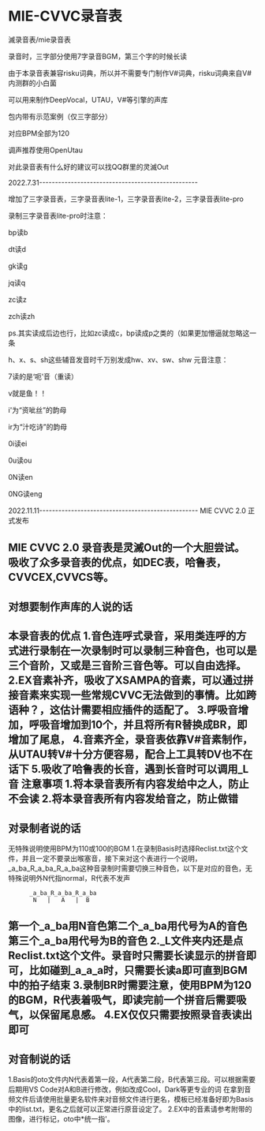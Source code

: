# MIE-CVVC录音表

滅录音表/mie录音表

录音时，三字部分使用7字录音BGM，第三个字的时候长读

由于本录音表兼容risku词典，所以并不需要专门制作V#词典，risku词典来自V#内测群的小白菌

可以用来制作DeepVocal，UTAU，V#等引擎的声库

包内带有示范案例（仅三字部分）

对应BPM全部为120

调声推荐使用OpenUtau

对此录音表有什么好的建议可以找QQ群里的灵滅Out

2022.7.31--------------------------------------------------

增加了三字录音表，三字录音表lite-1，三字录音表lite-2，三字录音表lite-pro

录制三字录音表lite-pro时注意：

bp读b

dt读d

gk读g

jq读q

zc读z

zch读zh

ps.其实读成后边也行，比如zc读成c，bp读成p之类的（如果更加懵逼就忽略这一条

h、x、s、sh这些辅音发音时千万别发成hw、xv、sw、shw
元音注意：

7读的是‘呃’音（重读）

v就是鱼！！

i'为“资呲丝”的韵母

ir为“汁吃诗”的韵母

0i读ei

0u读ou

0N读en

0NG读eng

2022.11.11--------------------------------------------------
MIE CVVC 2.0 正式发布

MIE CVVC 2.0 录音表是灵滅Out的一个大胆尝试。
吸收了众多录音表的优点，如DEC表，哈鲁表，CVVCEX,CVVCS等。
--------------------------------------------------------------
 对想要制作声库的人说的话
 -------------------------------------------------------------
  本录音表的优点
 1.音色连呼式录音，采用类连呼的方式进行录制在一次录制时可以录制三种音色，也可以是三个音阶，又或是三音阶三音色等。可以自由选择。
 2.EX音素补齐，吸收了XSAMPA的音素，可以通过拼接音素来实现一些常规CVVC无法做到的事情。比如跨语种？，这估计需要相应插件的适配了。
 3.呼吸音增加，呼吸音增加到10个，并且将所有R替换成BR，即增加了尾息，
 4.音素齐全，录音表依靠V#音素制作，从UTAU转V#十分方便容易，配合上工具转DV也不在话下
 5.吸收了哈鲁表的长音，遇到长音时可以调用_L音
 注意事项
 1.将本录音表所有内容发给中之人，防止不会读
 2.将本录音表所有内容发给音之，防止做错
--------------------------------------------------------------
 对录制者说的话
 -------------------------------------------------------------
 无特殊说明使用BPM为110或100的BGM
 1.在录制Basis时选择Reclist.txt这个文件，并且一定不要录出喉塞音，接下来对这个表进行一个说明，
  _a_ba_R_a_ba_R_a_ba这种音录制时需要切换三种音色，以下是对应的音色，无特殊说明外N代指normal，R代表不发声

          _a_ba_R_a_ba_R_a_ba
           N   |   A   |  B
 第一个_a_ba用N音色第二个_a_ba用代号为A的音色第三个_a_ba用代号为B的音色
 2._L文件夹内还是点Reclist.txt这个文件。录音时只需要长读显示的拼音即可，比如碰到_a_a_a时，只需要长读a即可直到BGM中的拍子结束
 3.录制BR时需要注意，使用BPM为120的BGM，R代表着吸气，即读完前一个拼音后需要吸气，以保留尾息感。
 4.EX仅仅只需要按照录音表读出即可
--------------------------------------------------------------
 对音制说的话
 -------------------------------------------------------------
 1.Basis的oto文件内N代表着第一段，A代表第二段，B代表第三段。可以根据需要后期用VS Code对A和B进行修改，例如改成Cool，Dark等更专业的词
 在拿到音频文件后请使用批量更名软件来对音频文件进行更名，模板已经准备好即为Basis中的list.txt，更名之后就可以正常进行原音设定了。
 2.EX中的音素请参考附带的图像，进行标记，oto中*统一指'。

